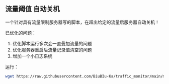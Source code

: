 ## 流量阈值 自动关机
一个针对具有流量限制服务器写的脚本，在超出给定的流量后服务器自动关机！

已优化的问题：

 1. 优化脚本运行多次会一直叠加流量的问题 
 2. 优化服务器重启后流量记录值清空的问题 
 3. 增加一个小日志系统

运行：
```bash
wget https://raw.githubusercontent.com/BiuBIu-Ka/traffic_monitor/main/main.sh && chmod 777 main.sh &&  ./main.sh 
```
